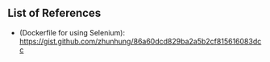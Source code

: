 ## List of References
* (Dockerfile for using Selenium): https://gist.github.com/zhunhung/86a60dcd829ba2a5b2cf815616083dcc
